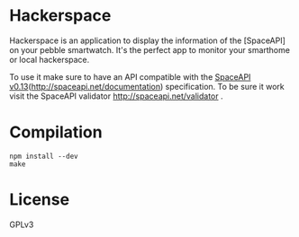 # Hackerspace

Hackerspace is an application to display the information of the 
[SpaceAPI][](http://spaceapi.net/) on your pebble smartwatch. 
It's the perfect app to monitor your smarthome or local hackerspace.

To use it make sure to have an API compatible with the [SpaceAPI v0.13]()(http://spaceapi.net/documentation)
specification. To be sure it work visit the SpaceAPI validator 
http://spaceapi.net/validator .

# Compilation

```
npm install --dev
make
```

# License

GPLv3
